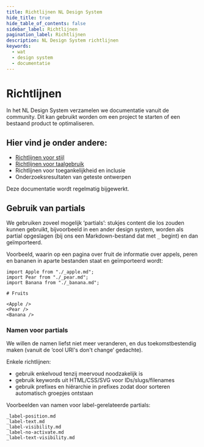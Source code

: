 ```yaml
---
title: Richtlijnen NL Design System
hide_title: true
hide_table_of_contents: false
sidebar_label: Richtlijnen
pagination_label: Richtlijnen
description: NL Design System richtlijnen
keywords:
  - wat
  - design system
  - documentatie
---
```


# Richtlijnen

In het NL Design System verzamelen we documentatie vanuit de community. Dit kan gebruikt worden om een project te starten of een bestaand product te optimaliseren.

## Hier vind je onder andere:

- [Richtlijnen voor stijl](stijl/kleuren)
- [Richtlijnen voor taalgebruik](tekst-en-taalgebruik)
- Richtlijnen voor toegankelijkheid en inclusie
- Onderzoeksresultaten van geteste ontwerpen

Deze documentatie wordt regelmatig bijgewerkt.

## Gebruik van partials

We gebruiken zoveel mogelijk ‘partials’: stukjes content die los zouden kunnen gebruikt, bijvoorbeeld in een ander design system, worden als partial opgeslagen (bij ons een Markdown-bestand dat met `_` begint) en dan geïmporteerd.

Voorbeeld, waarin op een pagina over fruit de informatie over appels, peren en bananen in aparte bestanden staat en geïmporteerd wordt:

```mdx
import Apple from "./_apple.md";
import Pear from "./_pear.md";
import Banana from "./_banana.md";

# Fruits

<Apple />
<Pear />
<Banana />
```

### Namen voor partials

We willen de namen liefst niet meer veranderen, en dus toekomstbestendig maken (vanuit de ‘cool URI's don't change’ gedachte).

Enkele richtlijnen:

- gebruik enkelvoud tenzij meervoud noodzakelijk is
- gebruik keywords uit HTML/CSS/SVG voor IDs/slugs/filenames
- gebruik prefixes en hiërarchie in prefixes zodat door sorteren automatisch groepjes ontstaan

Voorbeelden van namen voor label-gerelateerde partials:

```
_label-position.md
_label-text.md
_label-visibility.md
_label-no-activate.md
_label-text-visibility.md
```

<!-- TODO! -->
